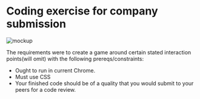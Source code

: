# Coding exercise for company submission

![mockup](https://cdn.gomix.com/84ca8f35-cd1c-4d74-ad6f-f1f108b5b85a%2Fdot-game-with-banner.png)


The requirements were to create a game around certain stated interaction points(will omit) with the following prereqs/constraints:

- Ought to run in current Chrome. 
- Must use CSS
- Your finished code should be of a quality that you would submit to your peers for a code review.

